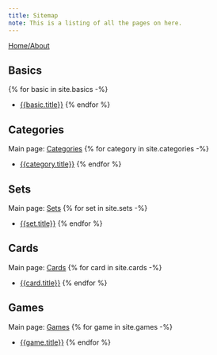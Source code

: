 ```yaml
---
title: Sitemap
note: This is a listing of all the pages on here.
---
```

[Home/About](/)

## Basics
{% for basic in site.basics -%}
* [{{basic.title}}]({{basic.url}})
{% endfor %}

## Categories
Main page: [Categories](/categories.html)
{% for category in site.categories -%}
* [{{category.title}}]({{category.url}})
{% endfor %}

## Sets
Main page: [Sets](/sets.html)
{% for set in site.sets -%}
* [{{set.title}}]({{set.url}})
{% endfor %}

## Cards
Main page: [Cards](/cards.html)
{% for card in site.cards -%}
* [{{card.title}}]({{card.url}})
{% endfor %}

## Games
Main page: [Games](/games.html)
{% for game in site.games -%}
* [{{game.title}}]({{game.url}})
{% endfor %}

